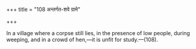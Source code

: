 +++
title = "108 अन्तर्गत-शवे ग्रामे"

+++

In a village where a corpse still lies, in the presence of low people, during weeping, and in a crowd of hen,—it is unfit for study.—(108).